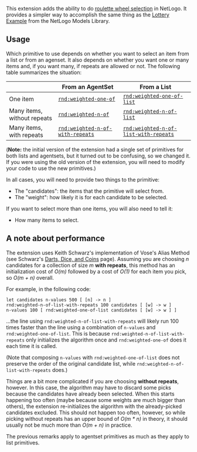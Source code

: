 This extension adds the ability to do [roulette wheel selection](https://en.wikipedia.org/wiki/Fitness_proportionate_selection) in NetLogo. It provides a simpler way to accomplish the same thing as the [Lottery Example](https://github.com/NetLogo/models/blob/master/Code%20Examples/Lottery%20Example.nlogo) from the NetLogo Models Library.

## Usage

Which primitive to use depends on whether you want to select an item from a list or from an agenset. It also depends on whether you want one or many items and, if you want many, if repeats are allowed or not. The following table summarizes the situation:

| | From an AgentSet | From a List |
|---|---|---|
| One item | [`rnd:weighted-one-of`](#rndweighted-one-of) | [`rnd:weighted-one-of-list`](#rndweighted-one-of-list) |
| Many items, without repeats | [`rnd:weighted-n-of`](#rndweighted-n-of-size) | [`rnd:weighted-n-of-list`](#rndweighted-n-of-list-size) |
| Many items, with repeats | [`rnd:weighted-n-of-with-repeats`](#rndweighted-n-of-with-repeats) | [`rnd:weighted-n-of-list-with-repeats`](#rndweighted-n-of-list-with-repeats) |

(**Note:** the initial version of the extension had a single set of primitives for both lists and agentsets, but it turned out to be confusing, so we changed it. If you were using the old version of the extension, you will need to modify your code to use the new primitives.)

In all cases, you will need to provide two things to the primitive:

- The "candidates": the items that the primitive will select from.
- The "weight": how likely it is for each candidate to be selected.

If you want to select more than one items, you will also need to tell it:

- How many items to select.

## A note about performance

The extension uses Keith Schwarz's implementation of Vose's Alias Method (see Schwarz's [Darts, Dice, and Coins](http://www.keithschwarz.com/darts-dice-coins/) page). Assuming you are choosing _n_ candidates for a collection of size _m_ **with repeats**, this method has an initialization cost of _O(m)_ followed by a cost of _O(1)_ for each item you pick, so _O(m + n)_ overall.

For example, in the following code:

    let candidates n-values 500 [ [n] -> n ]
    rnd:weighted-n-of-list-with-repeats 100 candidates [ [w] -> w ]
    n-values 100 [ rnd:weighted-one-of-list candidates [ [w] -> w ] ]

...the line using `rnd:weighted-n-of-list-with-repeats` will likely run 100 times faster than the line using a combination of `n-values` and `rnd:weighted-one-of-list`. This is because `rnd:weighted-n-of-list-with-repeats` only initializes the algorithm once and `rnd:weighted-one-of` does it each time it is called.

(Note that composing `n-values` with `rnd:weighted-one-of-list` does not preserve the order of the original candidate list, while `rnd:weighted-n-of-list-with-repeats` does.)

Things are a bit more complicated if you are choosing **without repeats**, however. In this case, the algorithm may have to discard some picks because the candidates have already been selected. When this starts happening too often (maybe because some weights are much bigger than others), the extension re-initializes the algorithm with the already-picked candidates excluded. This should not happen too often, however, so while picking without repeats has an upper bound of _O(m * n)_ in theory, it should usually not be much more than _O(m + n)_ in practice.

The previous remarks apply to agentset primitives as much as they apply to list primitives.
